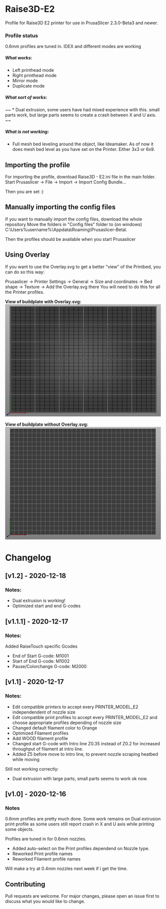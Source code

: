 # Raise3D-E2
Profile for Raise3D E2 printer for use in PrusaSlicer 2.3.0-Beta3 and newer.

### Profile status
0.6mm profiles are tuned in.
IDEX and different modes are working

##### What works:
* Left printhead mode
* Right printhead mode
* Mirror mode
* Duplicate mode

##### What sort of works:
~~ * Dual extrusion, some users have had mixed experience with this. small parts work, but large parts seems to create a crash between X and U axis. ~~

##### What is not working:
* Full mesh bed leveling around the object, like Ideamaker. As of now it does mesh bed level as you have set on the Printer. Either 3x3 or 6x9.


## Importing the profile
For importing the profile, download Raise3D - E2.ini file in the main folder.
Start Prusaslicer -> File -> Import -> Import Config Bundle...

Then you are set :)



## Manually importing the config files
If you want to manually import the config files, download the whole repository
Move the folders in "Config files" folder to (on windows) C:\Users\%username%\Appdata\Roaming\Prusaslicer-Beta\

Then the profiles should be available when you start Prusaslicer


## Using Overlay
If you want to use the Overlay.svg to get a better "view" of the Printbed, you can do so this way:

Prusaslicer -> Printer Settings -> General -> Size and coordinates -> Bed shape -> Texture -> Add the Overlay.svg there
You will need to do this for all the Printer profiles.

**View of buildplate with Overlay.svg:**
![Screenshot](Overlay.PNG)


**View of buildplate without Overlay.svg:**
![Screenshot](Without_Overlay.PNG)

# Changelog

## [v1.2] - 2020-12-18
### Notes:

* Dual extrusion is working!
* Optimized start and end G-codes


## [v1.1.1] - 2020-12-17
### Notes:

Added RaiseTouch specific Gcodes
* End of Start G-code: M1001
* Start of End G-code: M1002
* Pause/Colorchange G-code: M2000


## [v1.1] - 2020-12-17
### Notes:

* Edit compatible printers to accept every PRINTER_MODEL_E2 independendent of nozzle size
* Edit compatible print profiles to accept every PRINTER_MODEL_E2 and choose appropriate profiles depending of nozzle size
* Changed default filament color to Orange
* Optimized Filament profiles
* Add WOOD filament profile
* Changed start G-code with Intro line Z0.35 instead of Z0.2 for increased throughput of filament at intro line.
* Added Z5 before move to intro line, to prevent nozzle scraping heatbed while moving

Still not working correctly:
* Dual extrusion with large parts, small parts seems to work ok now.



## [v1.0] - 2020-12-16
### Notes
0.6mm profiles are pretty much done.
Some work remains on Dual extrusion print profile as some users still report crash in X and U axis while printing some objects.

Profiles are tuned in for 0.6mm nozzles.
* Added auto-select on the Print profiles dependend on Nozzle type.
* Reworked Print profile names
* Reworked Filament profile names

Will make a try at 0.4mm nozzles next week if i get the time.

## Contributing
Pull requests are welcome. For major changes, please open an issue first to discuss what you would like to change.

